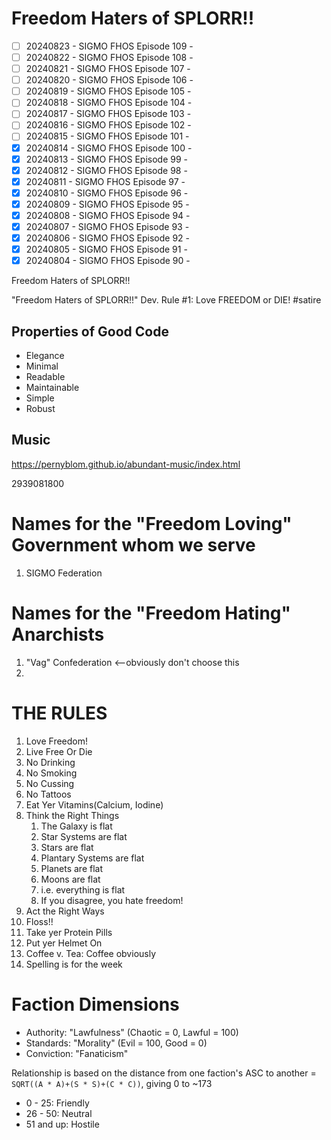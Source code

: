 # Freedom Haters of SPLORR!!

  - [ ] 20240823 - SIGMO FHOS Episode 109 - 
  - [ ] 20240822 - SIGMO FHOS Episode 108 - 
  - [ ] 20240821 - SIGMO FHOS Episode 107 - 
  - [ ] 20240820 - SIGMO FHOS Episode 106 - 
  - [ ] 20240819 - SIGMO FHOS Episode 105 - 
  - [ ] 20240818 - SIGMO FHOS Episode 104 - 
  - [ ] 20240817 - SIGMO FHOS Episode 103 - 
  - [ ] 20240816 - SIGMO FHOS Episode 102 - 
  - [ ] 20240815 - SIGMO FHOS Episode 101 - 
  - [x] 20240814 - SIGMO FHOS Episode 100 - 
  - [x] 20240813 - SIGMO FHOS Episode 99 - 
  - [x] 20240812 - SIGMO FHOS Episode 98 - 
  - [x] 20240811 - SIGMO FHOS Episode 97 - 
  - [x] 20240810 - SIGMO FHOS Episode 96 - 
  - [x] 20240809 - SIGMO FHOS Episode 95 - 
  - [x] 20240808 - SIGMO FHOS Episode 94 - 
  - [x] 20240807 - SIGMO FHOS Episode 93 - 
  - [x] 20240806 - SIGMO FHOS Episode 92 - 
  - [x] 20240805 - SIGMO FHOS Episode 91 - 
  - [x] 20240804 - SIGMO FHOS Episode 90 - 

Freedom Haters of SPLORR!!

"Freedom Haters of SPLORR!!" Dev. Rule #1: Love FREEDOM or DIE! #satire

## Properties of Good Code

  - Elegance
  - Minimal
  - Readable
  - Maintainable
  - Simple
  - Robust


## Music
https://pernyblom.github.io/abundant-music/index.html

2939081800

# Names for the "Freedom Loving" Government whom we serve

1. SIGMO Federation

# Names for the "Freedom Hating" Anarchists

1. "Vag" Confederation <--obviously don't choose this
1. 

# THE RULES

1. Love Freedom!
1. Live Free Or Die
1. No Drinking
1. No Smoking
1. No Cussing
1. No Tattoos
1. Eat Yer Vitamins(Calcium, Iodine)
1. Think the Right Things
    1. The Galaxy is flat
    1. Star Systems are flat
    1. Stars are flat
    1. Plantary Systems are flat
    1. Planets are flat
    1. Moons are flat
    1. i.e. everything is flat
    1. If you disagree, you hate freedom!
1. Act the Right Ways
1. Floss!!
1. Take yer Protein Pills
1. Put yer Helmet On
1. Coffee v. Tea: Coffee obviously
1. Spelling is for the week


# Faction Dimensions

* Authority: "Lawfulness" (Chaotic = 0, Lawful = 100)
* Standards: "Morality" (Evil = 100, Good = 0)
* Conviction: "Fanaticism"

Relationship is based on the distance from one faction's ASC to another = ```SQRT((A * A)+(S * S)+(C * C))```, giving 0 to ~173
*  0 - 25: Friendly
* 26 - 50: Neutral
* 51 and up: Hostile
